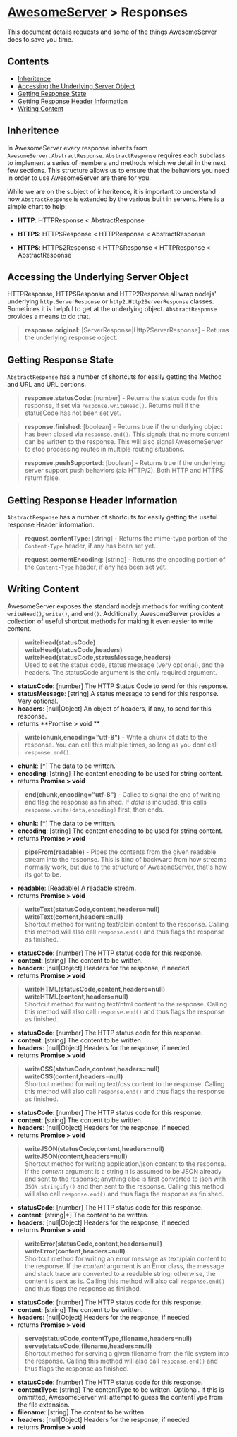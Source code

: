 # [AwesomeServer](../README.md) > Responses

This document details requests and some of the things AwesomeServer does to save you time.

## Contents
 - [Inheritence](#inheritence)
 - [Accessing the Underlying Server Object](#accessing-the-underlying-server-object)
 - [Getting Response State](#getting-response-state)
 - [Getting Response Header Information](#getting-response-header-information)
 - [Writing Content](#Writing-content)

## Inheritence

In AwesomeServer every response inherits from `AwesomeServer.AbstractResponse`. `AbstractResponse` requires each subclass to implement a series of members and methods which we detail in the next few sections. This structure allows us to ensure that the behaviors you need in order to use AwesomeServer are there for you.

While we are on the subject of inheritence, it is important to understand how `AbstractResponse` is extended by the various built in servers.  Here is a simple chart to help:

 - **HTTP**: HTTPResponse < AbstractResponse

 - **HTTPS**: HTTPSResponse < HTTPResponse < AbstractResponse

 - **HTTPS**: HTTPS2Response < HTTPSResponse < HTTPResponse < AbstractResponse

## Accessing the Underlying Server Object

HTTPResponse, HTTPSResponse and HTTP2Response all wrap nodejs' underlying `http.ServerResponse` or `http2.Http2ServerResponse` classes.  Sometimes it is helpful to get at the underlying object.  `AbstractResponse` provides a means to do that.

> **response.original**: [ServerResponse|Http2ServerResponse] - Returns the underlying response object.

## Getting Response State

`AbstractResponse` has a number of shortcuts for easily getting the Method and URL and URL portions.

> **response.statusCode**: [number] - Returns the status code for this response, if set via `response.writeHead()`.  Returns null if the statusCode has not been set yet.

> **response.finished**: [boolean] - Returns true if the underlying object has been closed via `response.end()`. This signals that no more content can be written to the response.  This will also signal AwesomeServer to stop processing routes in multiple routing situations.

> **response.pushSupported**: [boolean] - Returns true if the underlying server support push behaviors (ala HTTP/2). Both HTTP and HTTPS return false.

## Getting Response Header Information

`AbstractResponse` has a number of shortcuts for easily getting the useful response Header information.

> **request.contentType**: [string] - Returns the mime-type portion of the `Content-Type` header, if any has been set yet.

> **request.contentEncoding**: [string] - Returns the encoding portion of the `Content-Type` header, if any has been set yet.

## Writing Content

AwesomeServer exposes the standard nodejs methods for writing content `writeHead()`, `write()`, and `end()`.  Additionally, AwesomeServer provides a collection of useful shortcut methods for making it even easier to write content.

> **writeHead(statusCode)**<br/>
> **writeHead(statusCode,headers)**<br/>
> **writeHead(statusCode,statusMessage,headers)**<br/>
> Used to set the status code, status message (very optional), and the headers.  The statusCode argument is the only required argument.
 - **statusCode**: [number] The HTTP Status Code to send for this response.
 - **statusMessage**: [string] A status message to send for this response. Very optional.
 - **headers**: [null|Object] An object of headers, if any, to send for this response.
 - returns **Promise > void **

> **write(chunk,encoding="utf-8")** - Write a chunk of data to the response. You can call this multiple times, so long as you dont call `response.end()`.
 - **chunk**: [*] The data to be written.
 - **encoding**: [string] The content encoding to be used for string content.
 - returns **Promise > void**

> **end(chunk,encoding="utf-8")** - Called to signal the end of writing and flag the response as finished. If *data* is included, this calls `response.write(data,encoding)` first, then ends.
 - **chunk**: [*] The data to be written.
 - **encoding**: [string] The content encoding to be used for string content.
 - returns **Promise > void**

> **pipeFrom(readable)** - Pipes the contents from the given readable stream into the response. This is kind of backward from how streams normally work, but due to the structure of AwesoneServer, that's how its got to be.
 - **readable**: [Readable] A readable stream.
 - returns **Promise > void**

> **writeText(statusCode,content,headers=null)**<br/>
> **writeText(content,headers=null)**<br/>
> Shortcut method for writing text/plain content to the response. Calling this method will also call `response.end()` and thus flags the response as finished.
 - **statusCode**: [number] The HTTP status code for this response.
 - **content**: [string] The content to be written.
 - **headers**: [null|Object] Headers for the response, if needed.
 - returns **Promise > void**

> **writeHTML(statusCode,content,headers=null)**<br/>
> **writeHTML(content,headers=null)**<br/>
> Shortcut method for writing text/html content to the response. Calling this method will also call `response.end()` and thus flags the response as finished.
 - **statusCode**: [number] The HTTP status code for this response.
 - **content**: [string] The content to be written.
 - **headers**: [null|Object] Headers for the response, if needed.
 - returns **Promise > void**

> **writeCSS(statusCode,content,headers=null)**<br/>
> **writeCSS(content,headers=null)**<br/>
> Shortcut method for writing text/css content to the response. Calling this method will also call `response.end()` and thus flags the response as finished.
 - **statusCode**: [number] The HTTP status code for this response.
 - **content**: [string] The content to be written.
 - **headers**: [null|Object] Headers for the response, if needed.
 - returns **Promise > void**

> **writeJSON(statusCode,content,headers=null)**<br/>
> **writeJSON(content,headers=null)**<br/>
> Shortcut method for writing application/json content to the response. If the *content* argument is a string it is assumed to be JSON already and sent to the response; anything else is first converted to json with `JSON.stringify()` and then sent to the response. Calling this method will also call `response.end()` and thus flags the response as finished.
 - **statusCode**: [number] The HTTP status code for this response.
 - **content**: [string|*] The content to be written.
 - **headers**: [null|Object] Headers for the response, if needed.
 - returns **Promise > void**

> **writeError(statusCode,content,headers=null)**<br/>
> **writeError(content,headers=null)**<br/>
> Shortcut method for writing an error message as text/plain content to the response. If the *content* argument is an Error class, the message and stack trace are converted to a readable string; otherwise, the content is sent as is. Calling this method will also call `response.end()` and thus flags the response as finished.
 - **statusCode**: [number] The HTTP status code for this response.
 - **content**: [string] The content to be written.
 - **headers**: [null|Object] Headers for the response, if needed.
 - returns **Promise > void**

> **serve(statusCode,contentType,filename,headers=null)**<br/>
> **serve(statusCode,filename,headers=null)**<br/>
> Shortcut method for serving a given filename from the file system into the response.  Calling this method will also call `response.end()` and thus flags the response as finished.
 - **statusCode**: [number] The HTTP status code for this response.
 - **contentType**: [string] The contentType to be written. Optional. If this is ommitted, AwesomeServer will attempt to guess the contentType from the file extension.
 - **filename**: [string] The content to be written.
 - **headers**: [null|Object] Headers for the response, if needed.
 - returns **Promise > void**
